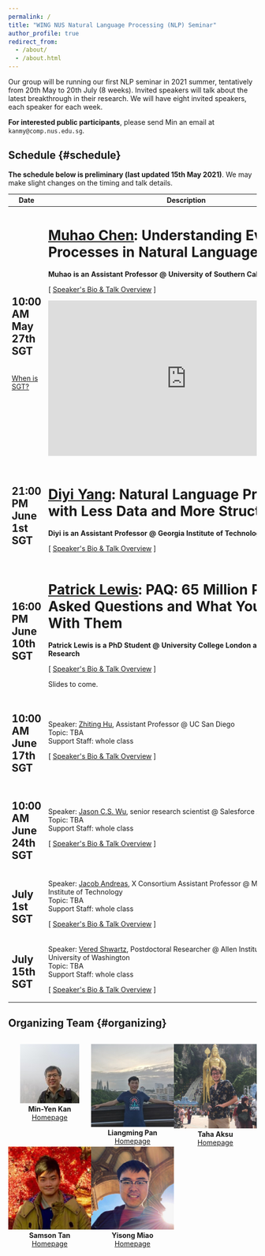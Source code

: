 ```yaml
---
permalink: /
title: "WING NUS Natural Language Processing (NLP) Seminar"
author_profile: true
redirect_from:
  - /about/
  - /about.html
---
```

Our group will be running our first NLP seminar in 2021 summer, tentatively from 20th May to 20th July (8 weeks). Invited speakers will talk about the latest breakthrough in their research. We will have eight invited speakers, each speaker for each week.

**For interested public participants**, please send Min an email at ```kanmy@comp.nus.edu.sg```.

## Schedule  {#schedule}

**The schedule below is preliminary (last updated 15th May 2021)**. We may make slight changes on the timing and talk details. 

<table class="table table-striped">
<thead class="thead-inverse"><tr><th>Date</th><th width="70%">Description</th></tr></thead>
<tbody>
<!-- Support Staff ********************************** 
  Use this first row as an exemplar.  You can get the Youtube offsets for each segment by using the share button and checking the "start at" checkbox and then pasting it.  The t parameter is the number of second from the start of the video.
 ************************************************** -->
<tr>
  <td><h2>10:00 AM May 27th SGT</h2><br/><a href="https://www.timeanddate.com/time/zones/sgt">When is SGT?</a>
  </td>

  <td>
    <h1><a href="https://muhaochen.github.io/">Muhao Chen</a>: Understanding Event Processes in Natural Language</h1>
    <strong>Muhao is an Assistant Professor @ University of Southern California</strong> 
  <p>
    [&nbsp;<a href="https://wing-nus.github.io/nlp-seminar/speaker-muhao">Speaker's Bio & Talk Overview</a>&nbsp;]
  </p>
    
  <p>
    <iframe width="560" height="315" src="https://www.youtube.com/embed/SsVhzeT5VmA" frameborder="0" allow="autoplay; encrypted-media" allowfullscreen></iframe>
  </p>

  <p>
  <script async class="speakerdeck-embed" data-id="774e2c28f938447ca62c11489b71e1d8" data-ratio="1.77777777777778" src="//speakerdeck.com/assets/embed.js"></script>
  </p>

  </td>

  </tr>

<tr>
  <td><h2>21:00 PM June 1st SGT<br /></h2>
  </td>

  <td>
    <h1><a href="https://www.cc.gatech.edu/~dyang888/">Diyi Yang</a>: Natural Language Processing with Less Data and More Structures</h1>
    <strong>Diyi is an Assistant Professor @ Georgia Institute of Technology</strong> 
  <p>
    [&nbsp;<a href="https://wing-nus.github.io/nlp-seminar/speaker-diyi">Speaker's Bio & Talk Overview</a>&nbsp;]
  </p>
    
  <p>
  <script async class="speakerdeck-embed" data-id="7192c41df8194e3ea5b0ef3b1c678153" data-ratio="1.77777777777778" src="//speakerdeck.com/assets/embed.js"></script>
  </p>

  </td>
</tr>


  <tr>
  <td><h2>16:00 PM June 10th SGT</h2>
  </td>

  <td>

  <h1><a href="https://www.patricklewis.io/">Patrick Lewis</a>: PAQ: 65 Million Probably-Asked Questions and What You Can Do With Them</h1>
    <strong>Patrick Lewis is a PhD Student @ University College London and Facebook AI Research</strong> 
  <p>
    [&nbsp;<a href="https://wing-nus.github.io/nlp-seminar/speaker-patrick">Speaker's Bio & Talk Overview</a>&nbsp;]
  </p>
  
  Slides to come. 

  </td>
  </tr>


  <tr>
  <td><h2>10:00 AM June 17th SGT<br/></h2>
  </td>
  <td>
  <p>
    Speaker: <a href="http://zhiting.ucsd.edu/">Zhiting Hu</a>, Assistant Professor @ UC San Diego<br/>
    Topic: TBA<br/>
    Support Staff: whole class
</p>
  <p>
    [&nbsp;<a href="https://wing-nus.github.io/nlp-seminar/speaker-zhiting">Speaker's Bio & Talk Overview</a>&nbsp;]
    <br/></p> 
  </td>
  </tr>


  <tr>
  <td><h2>10:00 AM June 24th SGT<br/></h2>
  </td>
  <td>
  <p>
    Speaker: <a href="https://jasonwu0731.github.io">Jason C.S. Wu</a>, senior research scientist @ Salesforce AI Research<br/>
    Topic: TBA<br/>
    Support Staff: whole class
</p>
  <p>
    [&nbsp;<a href="https://wing-nus.github.io/nlp-seminar/speaker-jason">Speaker's Bio & Talk Overview</a>&nbsp;]
    <br/></p> 
  </td>
  </tr>

  <tr>
  <td><h2>July 1st SGT<br/></h2>
  </td>
  <td>
  <p>
    Speaker: <a href="https://www.mit.edu/~jda/">Jacob Andreas</a>, X Consortium Assistant Professor @ Massachusetts Institute of Technology<br/>
    Topic: TBA<br/>
    Support Staff: whole class
</p>
  <p>
    [&nbsp;<a href="https://wing-nus.github.io/nlp-seminar/speaker-jacob">Speaker's Bio & Talk Overview</a>&nbsp;]
    <br/></p> 
  </td>
  </tr>



  <tr>
  <td><h2>July 15th SGT<br/></h2>
  </td>
  <td>
  <p>
    Speaker: <a href="https://vered1986.github.io/">Vered Shwartz</a>, Postdoctoral Researcher @ Allen Institute for AI and University of Washington<br/>
    Topic: TBA<br/>
    Support Staff: whole class
</p>
  <p>
    [&nbsp;<a href="https://wing-nus.github.io/nlp-seminar/speaker-vered">Speaker's Bio & Talk Overview</a>&nbsp;]
    <br/></p> 
  </td>
  </tr>

  <tr>
  </tr>
</tbody></table>

## Organizing Team {#organizing}
<div style="text-align:center; display:grid; grid-template-columns: 1fr 1fr 1fr; margin-top:30px;">

<div class="tutor__profile">
  <img src="images/min.jpg"/><BR/>
  <strong>Min-Yen Kan</strong>
  <BR/>
 <A HREF="https://www.comp.nus.edu.sg/~kanmy/">Homepage</A><BR/>
</div>

<div class="tutor__profile">
  <img src="images/liangming.jpg"/><BR/>
  <strong>Liangming Pan</strong>
  <BR/>
 <A HREF="http://www.liangmingpan.com/">Homepage</A><BR/>
</div>

<div class="tutor__profile">
  <img src="images/taha.png"/><BR/>
  <strong>Taha Aksu</strong>
  <BR/>
 <A HREF="https://cuthalionn.github.io/">Homepage</A><BR/>
</div>

<div class="tutor__profile">
  <img src="images/samson.jpg"/><BR/>
  <strong>Samson Tan</strong>
  <BR/>
 <A HREF="https://samsontmr.github.io/">Homepage</A><BR/>
</div>

<div class="tutor__profile">
  <img src="images/yisong.jpg"/><BR/>
  <strong>Yisong Miao</strong>
  <BR/>
 <A HREF="https://yisong.me/">Homepage</A><BR/>
</div>

</div>

